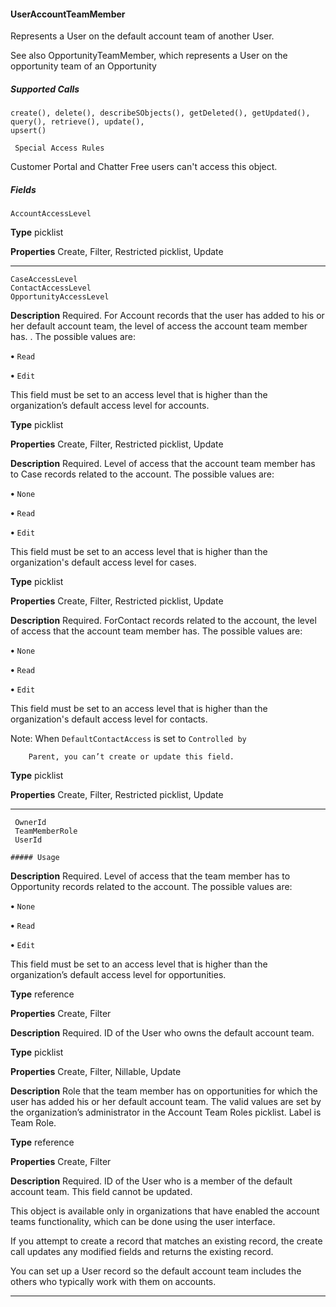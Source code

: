 #### UserAccountTeamMember

Represents a User on the default account team of another User.

See also OpportunityTeamMember, which represents a User on the opportunity team of an Opportunity

##### Supported Calls
```
create(), delete(), describeSObjects(), getDeleted(), getUpdated(), query(), retrieve(), update(),
upsert()

 Special Access Rules

```
Customer Portal and Chatter Free users can't access this object.

##### Fields

```
AccountAccessLevel

```

**Type**
picklist

**Properties**
Create, Filter, Restricted picklist, Update


-----

```
CaseAccessLevel
ContactAccessLevel
OpportunityAccessLevel

```

**Description**
Required. For Account records that the user has added to his or her default account
team, the level of access the account team member has. . The possible values are:

**•** `Read`

**•** `Edit`

This field must be set to an access level that is higher than the organization’s default
access level for accounts.

**Type**
picklist

**Properties**
Create, Filter, Restricted picklist, Update

**Description**
Required. Level of access that the account team member has to Case records related
to the account. The possible values are:

**•** `None`

**•** `Read`

**•** `Edit`

This field must be set to an access level that is higher than the organization's default
access level for cases.

**Type**
picklist

**Properties**
Create, Filter, Restricted picklist, Update

**Description**
Required. ForContact records related to the account, the level of access that the
account team member has. The possible values are:

**•** `None`

**•** `Read`

**•** `Edit`

This field must be set to an access level that is higher than the organization's default
access level for contacts.

Note: When `DefaultContactAccess` is set to `Controlled by`
```
    Parent, you can’t create or update this field.

```
**Type**
picklist

**Properties**
Create, Filter, Restricted picklist, Update


-----

```
 OwnerId
 TeamMemberRole
 UserId

##### Usage

```

**Description**
Required. Level of access that the team member has to Opportunity records related
to the account. The possible values are:

**•** `None`

**•** `Read`

**•** `Edit`

This field must be set to an access level that is higher than the organization’s default
access level for opportunities.

**Type**
reference

**Properties**
Create, Filter

**Description**
Required. ID of the User who owns the default account team.

**Type**
picklist

**Properties**
Create, Filter, Nillable, Update

**Description**
Role that the team member has on opportunities for which the user has added his
or her default account team. The valid values are set by the organization’s administrator
in the Account Team Roles picklist. Label is Team Role.

**Type**
reference

**Properties**
Create, Filter

**Description**
Required. ID of the User who is a member of the default account team. This field
cannot be updated.


This object is available only in organizations that have enabled the account teams functionality, which can be done using the user
interface.

If you attempt to create a record that matches an existing record, the create call updates any modified fields and returns the existing
record.

You can set up a User record so the default account team includes the others who typically work with them on accounts.


-----
